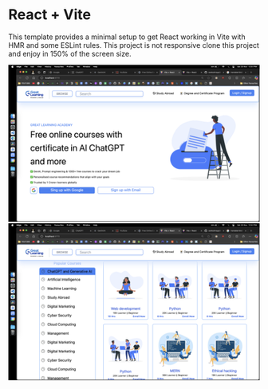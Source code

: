 # React + Vite

This template provides a minimal setup to get React working in Vite with HMR and some ESLint rules.
This project is not responsive clone this project and enjoy in 150% of the screen size.

![image alt](https://github.com/santoshnaya/Great_learning_clone/blob/4c025a50ad17b9edbbb438ce25b890033c2cca80/1.jpg)
![image alt](https://github.com/santoshnaya/Great_learning_clone/blob/53b0255ad37674e91503bfbfa7464b3d360d90aa/2.jpg)
